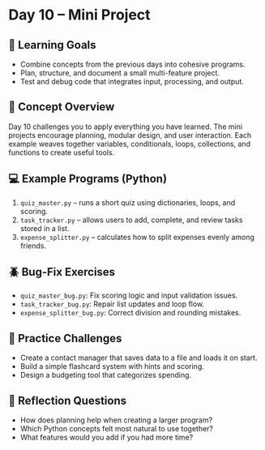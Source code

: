 # Day 10 – Mini Project

## 🎯 Learning Goals
- Combine concepts from the previous days into cohesive programs.
- Plan, structure, and document a small multi-feature project.
- Test and debug code that integrates input, processing, and output.

## 📘 Concept Overview
Day 10 challenges you to apply everything you have learned. The mini projects encourage planning, modular design, and user interaction. Each example weaves together variables, conditionals, loops, collections, and functions to create useful tools.

## 💻 Example Programs (Python)
1. `quiz_master.py` – runs a short quiz using dictionaries, loops, and scoring.
2. `task_tracker.py` – allows users to add, complete, and review tasks stored in a list.
3. `expense_splitter.py` – calculates how to split expenses evenly among friends.

## 🪲 Bug-Fix Exercises
- `quiz_master_bug.py`: Fix scoring logic and input validation issues.
- `task_tracker_bug.py`: Repair list updates and loop flow.
- `expense_splitter_bug.py`: Correct division and rounding mistakes.

## 🧠 Practice Challenges
- Create a contact manager that saves data to a file and loads it on start.
- Build a simple flashcard system with hints and scoring.
- Design a budgeting tool that categorizes spending.

## 🧘 Reflection Questions
- How does planning help when creating a larger program?
- Which Python concepts felt most natural to use together?
- What features would you add if you had more time?
